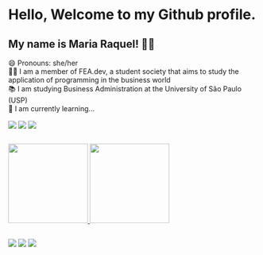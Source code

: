 # Hello, Welcome to my Github profile.
## My name is Maria Raquel! 👋🏽

😄 Pronouns: she/her <br /> 👩‍💻 I am a member of FEA.dev, a student society that aims to study the application of programming in the business world <br /> 📚 I am studying Business Administration at the University of São Paulo (USP) <br /> 🌱 I am currently learning...
<div style = "display: inline_block">
  <img align="center" src="https://img.shields.io/badge/PostgreSQL-316192?style=for-the-badge&logo=postgresql&logoColor=white">
  <img align="center" src="https://img.shields.io/badge/Python-14354C?style=for-the-badge&logo=python&logoColor=white">
  <img align="center" src="https://img.shields.io/badge/R-276DC3?style=for-the-badge&logo=r&logoColor=white">
</div>

##

<div>
  <a href="https://github.com/mariaraquelbarbosa">
  <img height="160cm" src="https://github-readme-stats.vercel.app/api?username=mariaraquelbarbosa&show_icons=true&theme=gruvbox#gh-gruvbox-mode-only&show_owner=true)](https://github.com/anuraghazra/github-readme-stats#gh-gruvbox-mode-only"/>
  <img height="160cm" src="https://github-readme-stats.vercel.app/api/top-langs/?username=mariaraquelbarbosa&layout=compact&langs_count=16&theme=gruvbox"/>
</div>

##

<div>
  <a href="https://github.com/mariaraquelbarbosa" target="_blank"><img src="https://img.shields.io/badge/GitHub-100000?style=for-the-badge&logo=github&logoColor=white"></a>
  <a href="https://www.linkedin.com/in/maria-raquel-de-carvalho-barbosa/" target="_blank"><img src="https://img.shields.io/badge/LinkedIn-0077B5?style=for-the-badge&logo=linkedin&logoColor=white"></a>
  <a href="https://www.instagram.com/mariaraquel_cb/" target="_blank"><img src="https://img.shields.io/badge/Instagram-E4405F?style=for-the-badge&logo=instagram&logoColor=white"></a>
</div>
